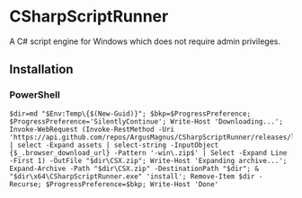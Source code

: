 # CSharpScriptRunner
A C# script engine for Windows which does not require admin privileges.

## Installation

### PowerShell

    $dir=md "$Env:Temp\{$(New-Guid)}"; $bkp=$ProgressPreference; $ProgressPreference='SilentlyContinue'; Write-Host 'Downloading...'; Invoke-WebRequest (Invoke-RestMethod -Uri 'https://api.github.com/repos/ArgusMagnus/CSharpScriptRunner/releases/latest' | select -Expand assets | select-string -InputObject {$_.browser_download_url} -Pattern '-win\.zip$' | Select -Expand Line -First 1) -OutFile "$dir\CSX.zip"; Write-Host 'Expanding archive...'; Expand-Archive -Path "$dir\CSX.zip" -DestinationPath "$dir"; & "$dir\x64\CSharpScriptRunner.exe" 'install'; Remove-Item $dir -Recurse; $ProgressPreference=$bkp; Write-Host 'Done'

